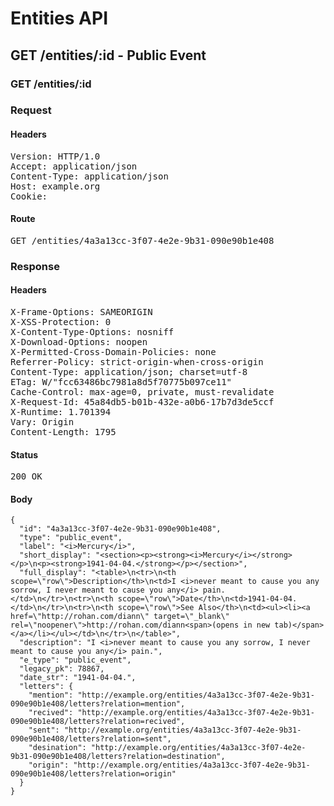 # Entities API



## GET /entities/:id - Public Event

### GET /entities/:id
### Request

#### Headers

<pre>Version: HTTP/1.0
Accept: application/json
Content-Type: application/json
Host: example.org
Cookie: </pre>

#### Route

<pre>GET /entities/4a3a13cc-3f07-4e2e-9b31-090e90b1e408</pre>

### Response

#### Headers

<pre>X-Frame-Options: SAMEORIGIN
X-XSS-Protection: 0
X-Content-Type-Options: nosniff
X-Download-Options: noopen
X-Permitted-Cross-Domain-Policies: none
Referrer-Policy: strict-origin-when-cross-origin
Content-Type: application/json; charset=utf-8
ETag: W/&quot;fcc63486bc7981a8d5f70775b097ce11&quot;
Cache-Control: max-age=0, private, must-revalidate
X-Request-Id: 45a84db5-b01b-432e-a0b6-17b7d3de5ccf
X-Runtime: 1.701394
Vary: Origin
Content-Length: 1795</pre>

#### Status

<pre>200 OK</pre>

#### Body

~~~
{
  "id": "4a3a13cc-3f07-4e2e-9b31-090e90b1e408",
  "type": "public_event",
  "label": "<i>Mercury</i>",
  "short_display": "<section><p><strong><i>Mercury</i></strong></p>\n<p><strong>1941-04-04.</strong></p></section>",
  "full_display": "<table>\n<tr>\n<th scope=\"row\">Description</th>\n<td>I <i>never meant to cause you any sorrow, I never meant to cause you any</i> pain.</td>\n</tr>\n<tr>\n<th scope=\"row\">Date</th>\n<td>1941-04-04.</td>\n</tr>\n<tr>\n<th scope=\"row\">See Also</th>\n<td><ul><li><a href=\"http://rohan.com/diann\" target=\"_blank\" rel=\"noopener\">http://rohan.com/diann<span>(opens in new tab)</span></a></li></ul></td>\n</tr>\n</table>",
  "description": "I <i>never meant to cause you any sorrow, I never meant to cause you any</i> pain.",
  "e_type": "public_event",
  "legacy_pk": 78867,
  "date_str": "1941-04-04.",
  "letters": {
    "mention": "http://example.org/entities/4a3a13cc-3f07-4e2e-9b31-090e90b1e408/letters?relation=mention",
    "recived": "http://example.org/entities/4a3a13cc-3f07-4e2e-9b31-090e90b1e408/letters?relation=recived",
    "sent": "http://example.org/entities/4a3a13cc-3f07-4e2e-9b31-090e90b1e408/letters?relation=sent",
    "desination": "http://example.org/entities/4a3a13cc-3f07-4e2e-9b31-090e90b1e408/letters?relation=destination",
    "origin": "http://example.org/entities/4a3a13cc-3f07-4e2e-9b31-090e90b1e408/letters?relation=origin"
  }
}
~~~

